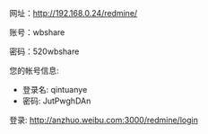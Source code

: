 网址：<http://192.168.0.24/redmine/>

账号：wbshare

密码：520wbshare



您的帐号信息:

- 登录名: qintuanye
- 密码: JutPwghDAn

登录: http://anzhuo.weibu.com:3000/redmine/login


